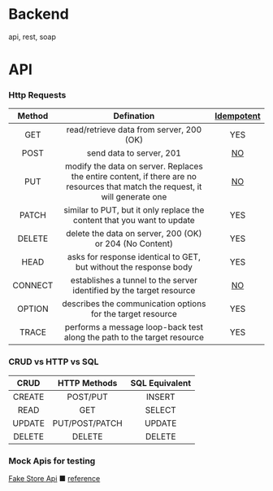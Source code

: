 # Backend
api, rest, soap

# API

### Http Requests
Method|Defination|[Idempotent](https://restfulapi.net/idempotent-rest-apis/)
:-:|:-:|:-:
GET|read/retrieve data from server, 200 (OK)|YES
POST|send data to server, 201|[NO](https://developer.mozilla.org/en-US/docs/Glossary/Idempotent)
PUT|modify the data on server. Replaces the entire content, if there are no resources that match the request, it will generate one|[NO](https://developer.mozilla.org/en-US/docs/Glossary/Idempotent)
PATCH|similar to PUT, but it only replace the content that you want to update|YES
DELETE|delete the data on server, 200 (OK) or 204 (No Content)|YES
HEAD|asks for response identical to GET, but without the response body|YES
CONNECT|establishes a tunnel to the server identified by the target resource|[NO](https://developer.mozilla.org/en-US/docs/Glossary/Idempotent)
OPTION|describes the communication options for the target resource|YES
TRACE|performs a message loop-back test along the path to the target resource|YES

### CRUD vs HTTP vs SQL
CRUD|HTTP Methods|SQL Equivalent
:-:|:-:|:-:|
CREATE|POST/PUT|INSERT
READ|GET|SELECT
UPDATE|PUT/POST/PATCH|UPDATE
DELETE|DELETE|DELETE


### Mock Apis for testing

[Fake Store Api](fakestoreapi.com) ■ [reference](https://www.youtube.com/watch?v=sfjK21cPUds&list=PLRKyZvuMYSIPwjYw1bt_7u7nEwe6vATQd&t=74)
